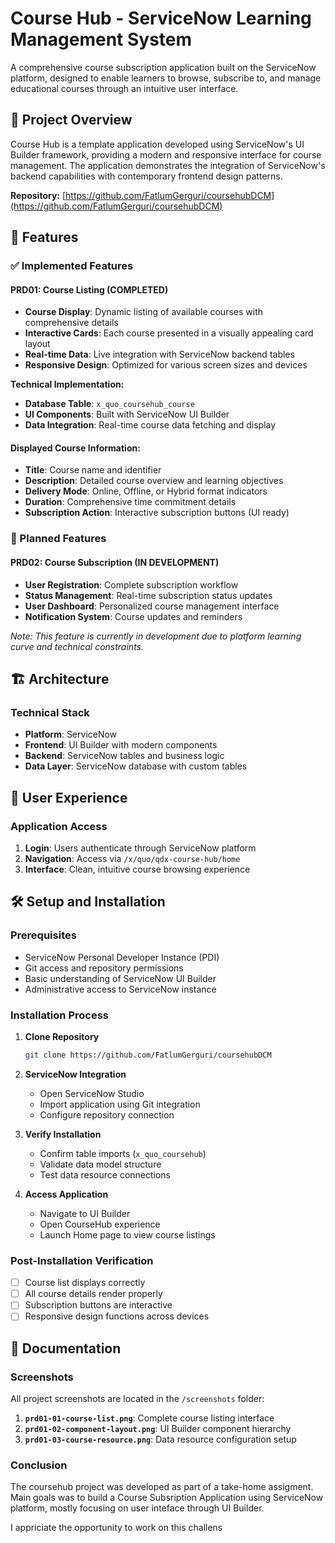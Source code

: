 # Course Hub - ServiceNow Learning Management System

A comprehensive course subscription application built on the ServiceNow platform, designed to enable learners to browse, subscribe to, and manage educational courses through an intuitive user interface.

## 🎯 Project Overview

Course Hub is a template application developed using ServiceNow's UI Builder framework, providing a modern and responsive interface for course management. The application demonstrates the integration of ServiceNow's backend capabilities with contemporary frontend design patterns.

**Repository:** [https://github.com/FatlumGerguri/coursehubDCM](https://github.com/FatlumGerguri/coursehubDCM)

## 🚀 Features

### ✅ Implemented Features

#### PRD01: Course Listing (COMPLETED)

- **Course Display**: Dynamic listing of available courses with comprehensive details
- **Interactive Cards**: Each course presented in a visually appealing card layout
- **Real-time Data**: Live integration with ServiceNow backend tables
- **Responsive Design**: Optimized for various screen sizes and devices

**Technical Implementation:**

- **Database Table**: `x_quo_coursehub_course`
- **UI Components**: Built with ServiceNow UI Builder
- **Data Integration**: Real-time course data fetching and display

#### Displayed Course Information:

- **Title**: Course name and identifier
- **Description**: Detailed course overview and learning objectives
- **Delivery Mode**: Online, Offline, or Hybrid format indicators
- **Duration**: Comprehensive time commitment details
- **Subscription Action**: Interactive subscription buttons (UI ready)

### 🔄 Planned Features

#### PRD02: Course Subscription (IN DEVELOPMENT)

- **User Registration**: Complete subscription workflow
- **Status Management**: Real-time subscription status updates
- **User Dashboard**: Personalized course management interface
- **Notification System**: Course updates and reminders

_Note: This feature is currently in development due to platform learning curve and technical constraints._

## 🏗️ Architecture

### Technical Stack

- **Platform**: ServiceNow
- **Frontend**: UI Builder with modern components
- **Backend**: ServiceNow tables and business logic
- **Data Layer**: ServiceNow database with custom tables

## 👥 User Experience

### Application Access

1. **Login**: Users authenticate through ServiceNow platform
2. **Navigation**: Access via `/x/quo/qdx-course-hub/home`
3. **Interface**: Clean, intuitive course browsing experience

## 🛠️ Setup and Installation

### Prerequisites

- ServiceNow Personal Developer Instance (PDI)
- Git access and repository permissions
- Basic understanding of ServiceNow UI Builder
- Administrative access to ServiceNow instance

### Installation Process

1. **Clone Repository**

   ```bash
   git clone https://github.com/FatlumGerguri/coursehubDCM
   ```

2. **ServiceNow Integration**

   - Open ServiceNow Studio
   - Import application using Git integration
   - Configure repository connection

3. **Verify Installation**

   - Confirm table imports (`x_quo_coursehub`)
   - Validate data model structure
   - Test data resource connections

4. **Access Application**
   - Navigate to UI Builder
   - Open CourseHub experience
   - Launch Home page to view course listings

### Post-Installation Verification

- [ ] Course list displays correctly
- [ ] All course details render properly
- [ ] Subscription buttons are interactive
- [ ] Responsive design functions across devices

## 📸 Documentation

### Screenshots

All project screenshots are located in the `/screenshots` folder:

1. **`prd01-01-course-list.png`**: Complete course listing interface
2. **`prd01-02-component-layout.png`**: UI Builder component hierarchy
3. **`prd01-03-course-resource.png`**: Data resource configuration setup

### Conclusion

The coursehub project was developed as part of a take-home assigment. Main goals was to build a Course Subsription Application using ServiceNow platform, mostly focusing on user inteface through UI Builder.

I appriciate the opportunity to work on this challens
